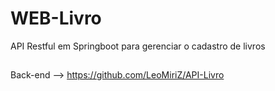 # WEB-Livro

API Restful em Springboot para gerenciar o cadastro de livros

##

Back-end --> https://github.com/LeoMiriZ/API-Livro
